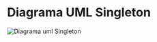 # Diagrama UML Singleton
![Diagrama uml Singleton](https://github.com/user-attachments/assets/ce229941-98b5-47e1-8e55-044633b2d88d)

